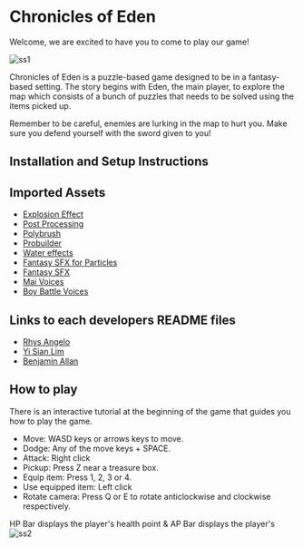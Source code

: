 # Chronicles of Eden
Welcome, we are excited to have you to come to play our game! 

![ss1](Images/ss1.JPG)

Chronicles of Eden is a puzzle-based game designed to be in a fantasy-based setting. The story begins with Eden, the main player, to explore the map which consists of a bunch of puzzles that needs to be solved using the items picked up. 

Remember to be careful, enemies are lurking in the map to hurt you. Make sure you defend yourself with the sword given to you!

## Installation and Setup Instructions

## Imported Assets
* [Explosion Effect](https://assetstore.unity.com/packages/essentials/asset-packs/unity-particle-pack-73777)
* [Post Processing](https://assetstore.unity.com/packages/essentials/post-processing-stack-83912)
* [Polybrush](https://unity3d.com/unity/features/worldbuilding/polybrush)
* [Probuilder](https://unity3d.com/unity/features/worldbuilding/probuilder)
* [Water effects](https://assetstore.unity.com/packages/vfx/shaders/water-effect-fits-for-lowpoly-style-87810)
* [Fantasy SFX for Particles](https://assetstore.unity.com/packages/audio/sound-fx/foley/fantasy-sfx-for-particle-distort-texture-effect-library-42146)
* [Fantasy SFX](https://assetstore.unity.com/packages/audio/sound-fx/fantasy-sfx-32833)
* [Mai Voices](https://assetstore.unity.com/packages/audio/sound-fx/voices/mai-free-voices-52907)
* [Boy Battle Voices](https://assetstore.unity.com/packages/audio/sound-fx/voices/boy-battle-voices-volume-01-mai-36051)

## Links to each developers README files
* [Rhys Angelo](angelorhys.md)
* [Yi Sian Lim](limyisi.md)
* [Benjamin Allan](allanbenj1.md)

## How to play
There is an interactive tutorial at the beginning of the game that guides you how to play the game. 
* Move: WASD keys or arrows keys to move.
* Dodge: Any of the move keys + SPACE.
* Attack: Right click 
* Pickup: Press Z near a treasure box.
* Equip item: Press 1, 2, 3 or 4.
* Use equipped item: Left click
* Rotate camera: Press Q or E to rotate anticlockwise and clockwise respectively.

HP Bar displays the player's health point & AP Bar displays the player's 
![ss2](Images/ss2.JPG)


